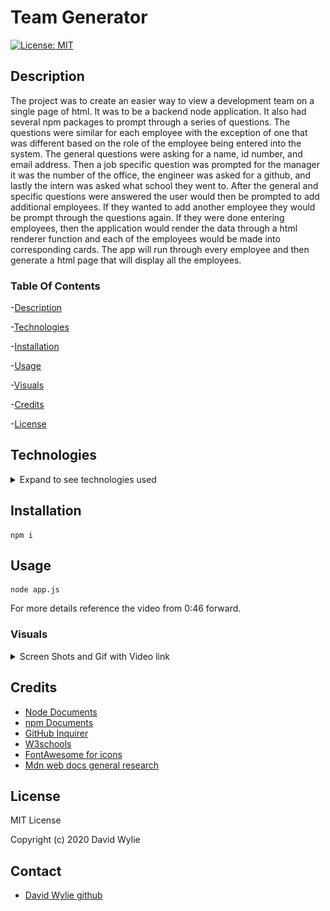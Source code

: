 # Team Generator

[![License: MIT](https://img.shields.io/badge/License-MIT-yellow.svg)](https://opensource.org/licenses/MIT)

## Description 

The project was to create an easier way to view a development team on a single page of html.  It was to be a backend node application.  It also had several npm packages to prompt through a series of questions. The questions were similar for each employee with the exception of one that was different based on the role of the employee being entered into the system.  The general questions were asking for a name, id number, and email address. Then a job specific question was prompted for the manager it was the number of the office, the engineer was asked for a github, and lastly the intern was asked what school they went to.  After the general and specific questions were answered the user would then be prompted to add additional employees. If they wanted to add another employee they would be prompt through the questions again.  If they were done entering employees, then the application would render the data through a html renderer function and each of the employees would be made into corresponding cards. The app will run through every employee and then generate a html page that will display all the employees.

### Table Of Contents

-[Description](#Description)

-[Technologies](#Technologies)

-[Installation](#Installation)
   
-[Usage](#Usage)

-[Visuals](#Visuals)

-[Credits](#Credits)

-[License](#License) 

## Technologies

<details>
<summary>Expand to see technologies used</summary>

### Javascript

Node is the main avenue for our applications.  We use a lot of class constructors with a single main class constructor called "Employee".  Each job class is then made off of the employee constructor, those being Engineer, Intern, and Manager.  Each of those having a single specific property to the specific job.  All the classes have methods that are specific to them to grab that property.  We make use of npm files like inquirer to ask questions to the user.  Path to help write out our files. I made three separate functions.  The first function runs through the questions, and the user is prompted to answer each question.  After we gather that data, it is then used in the function that will arrange the data for us.  Before we arrange that there is one last property that needs to be gather.  It is the property that is job specific. So now that we have gotten the role from our previous function.  I can now prompt the user to answer a question specified to the job class.  After that data is gather we create an object correlating to the job class.  The last part of this function is calling the last function.  In this function we ask whether the user wants to make another employee.  If they do then it re-prompts the user through the questions again.  If the user doesn't want to enter another user then it creates a file that contains each of the job classes.  There is card being generated for each job class, that was collected from the prompt.  That file is then generated into the output folder that uses the path npm package reference a path file.  

### CSS

I made use of all the bootstraps classes to style the html.

### HTML

All the html was provided.  I add some additional spacing, and style provided by bootstrap.  Each html was setup to generate by the job class.

</details>

## Installation
    
    npm i

## Usage

    node app.js

For more details reference the video from 0:46 forward.

### Visuals

<details>
<summary>Screen Shots and Gif with Video link</summary>

![Photo of CLI](./develop/assets/cli.png)

![HTML created](./develop/assets/createdHtml.png)

![Employee js](./develop/assets/employeeJs.png)

![Engineer js](./develop/assets/engineerJs.png)

![Intern js](./develop/assets/internJs.png)

![Manager js](./develop/assets/managerJs.png)

Click on the gif to be linked to the video

[![Gif of video](./develop/assets/teamGenerator.gif)](https://drive.google.com/file/d/181Agg39TZ2LZbTeLjCsmY9YTilF6Ii0v/view)

</details>

## Credits

* [Node Documents](https://nodejs.org/api/index.html)
* [npm Documents](https://www.npmjs.com/)
* [GitHub Inquirer](https://github.com/SBoudrias/Inquirer.js#readme)
* [W3schools](https://www.w3schools.com/default.asp)
* [FontAwesome for icons ](https://fontawesome.com/v3.2.1/icons/) 
* [Mdn web docs general research](https://developer.mozilla.org/en-US/)

## License

MIT License

Copyright (c) 2020 David Wylie

## Contact

* [David Wylie github](https://github.com/wyliedavid1984)